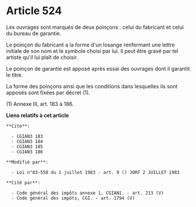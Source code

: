 # Article 524

Les ouvrages sont marqués de deux poinçons : celui du fabricant et celui du bureau de garantie.

Le poinçon du fabricant a la forme d'un losange renfermant une lettre initiale de son nom et le symbole choisi par lui. Il
peut être gravé par tel artiste qu'il lui plaît de choisir.

Le poinçon de garantie est apposé après essai des ouvrages dont il garantit le titre.

La forme des poinçons ainsi que les conditions dans lesquelles ils sont apposés sont fixées par décret (1).

(1) Annexe III, art. 183 à 186.

**Liens relatifs à cet article**

	**Cite**:

	  - CGIAN3 183
	  - CGIAN3 184
	  - CGIAN3 185
	  - CGIAN3 186

	**Modifié par**:

	  - Loi n°83-558 du 1 juillet 1983 - art. 9 () JORF 2 JUILLET 1983

	**Cité par**:

	  - Code général des impôts annexe 1, CGIAN1. - art. 213 (V)
	  - Code général des impôts, CGI. - art. 1794 (V)
